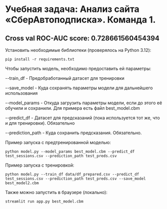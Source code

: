 # Учебная задача: Анализ сайта «СберАвтоподписка». Команда 1.

## Cross val ROC-AUC score: 0.728661560454394

Установить необходимые библиотеки (проверялось на Python 3.12):

```
pip install -r requirements.txt
```

Чтобы запустить модель, необходимо предоставить ей параметры:

--train_df - Предобработанный датасет для тренировки

--save_model - Куда сохранять параметры модели для дальнейшего использования

--model_params - Откуда загрузить параметры модели, если до этого её обучили и сохранили. Для примера есть файл best_model.cbm

--predict_df - Датасет для предсказаний (пока используется тот же, что и для тренировки). Обязательно

--prediction_path - Куда сохранить предсказания. Обязательно.

Пример запуска с предтренированной моделью:
```
python model.py --model_params best_model.cbm --predict_df test_sessions.csv --prediction_path test_preds.csv
```

Пример запуска с тренировкой:
```
python model.py --train_df data/df_prepared.csv --predict_df test_sessions.csv --prediction_path test_preds.csv --save_model best_model2.cbm
```

Также можно запустить в браузере (локально):
```
streamlit run app.py best_model.cbm
```
